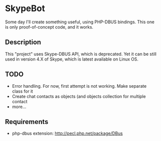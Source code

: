SkypeBot
========
Some day I'll create something useful, using PHP-DBUS bindings.
This one is only proof-of-concept code, and it works.

Description
-----------
This "project" uses Skype-DBUS API, which is deprecated. Yet it can be still used
in version 4.X of Skype, which is latest available on Linux OS.

TODO
----
* Error handling. For now, first attempt is not working. Make separate class for it
* Create chat contacts as objects (and objects collection for multiple contact
* more...

Requirements
------------
* php-dbus extension: http://pecl.php.net/package/DBus
